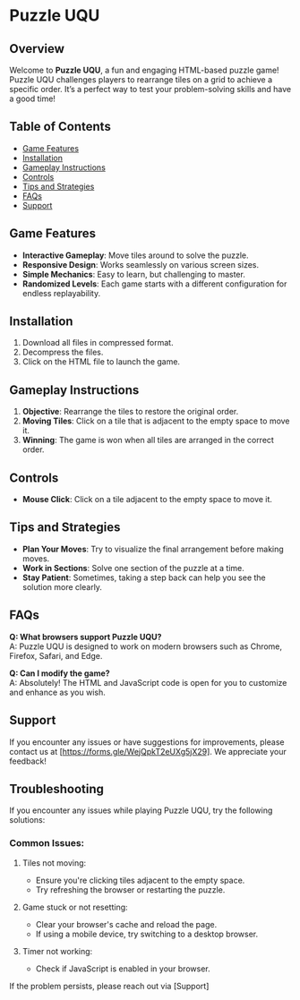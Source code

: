 # Puzzle UQU

## Overview

Welcome to **Puzzle UQU**, a fun and engaging HTML-based puzzle game! Puzzle UQU challenges players to rearrange tiles on a grid to achieve a specific order. It’s a perfect way to test your problem-solving skills and have a good time!

## Table of Contents

- [Game Features](#game-features)
- [Installation](#installation)
- [Gameplay Instructions](#gameplay-instructions)
- [Controls](#controls)
- [Tips and Strategies](#tips-and-strategies)
- [FAQs](#faqs)
- [Support](#support)

## Game Features

- **Interactive Gameplay**: Move tiles around to solve the puzzle.
- **Responsive Design**: Works seamlessly on various screen sizes.
- **Simple Mechanics**: Easy to learn, but challenging to master.
- **Randomized Levels**: Each game starts with a different configuration for endless replayability.

## Installation

1. Download all files in compressed format.
2. Decompress the files.
3. Click on the HTML file to launch the game.

## Gameplay Instructions

1. **Objective**: Rearrange the tiles to restore the original order.
2. **Moving Tiles**: Click on a tile that is adjacent to the empty space to move it.
3. **Winning**: The game is won when all tiles are arranged in the correct order.

## Controls

- **Mouse Click**: Click on a tile adjacent to the empty space to move it.

## Tips and Strategies

- **Plan Your Moves**: Try to visualize the final arrangement before making moves.
- **Work in Sections**: Solve one section of the puzzle at a time.
- **Stay Patient**: Sometimes, taking a step back can help you see the solution more clearly.

## FAQs

**Q: What browsers support Puzzle UQU?**  
A: Puzzle UQU is designed to work on modern browsers such as Chrome, Firefox, Safari, and Edge.

**Q: Can I modify the game?**  
A: Absolutely! The HTML and JavaScript code is open for you to customize and enhance as you wish.

## Support

If you encounter any issues or have suggestions for improvements, please contact us at [https://forms.gle/WejQpkT2eUXg5jX29]. We appreciate your feedback!

## Troubleshooting

If you encounter any issues while playing Puzzle UQU, try the following solutions:

### Common Issues:

1. Tiles not moving:
   - Ensure you're clicking tiles adjacent to the empty space.
   - Try refreshing the browser or restarting the puzzle.

2. Game stuck or not resetting:
   - Clear your browser's cache and reload the page.
   - If using a mobile device, try switching to a desktop browser.

3. Timer not working:
   - Check if JavaScript is enabled in your browser.

If the problem persists, please reach out via [Support]

